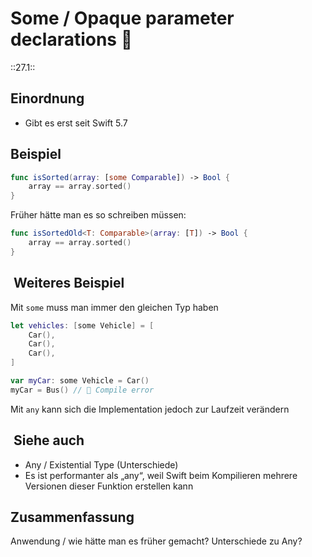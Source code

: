 # Some / Opaque parameter declarations 🚗
::27.1::

## Einordnung

- Gibt es erst seit Swift 5.7

## Beispiel

```swift
func isSorted(array: [some Comparable]) -> Bool {
    array == array.sorted()
}
```

Früher hätte man es so schreiben müssen:

```swift
func isSortedOld<T: Comparable>(array: [T]) -> Bool {
    array == array.sorted()
}
```


##  Weiteres Beispiel

Mit `some` muss man immer den gleichen Typ haben

```swift
let vehicles: [some Vehicle] = [ 
    Car(),
    Car(),
    Car(),
]

```

```swift
var myCar: some Vehicle = Car()
myCar = Bus() // 🔴 Compile error
```

Mit `any` kann sich die Implementation jedoch zur Laufzeit verändern

##  Siehe auch

- Any / Existential Type (Unterschiede)
- Es ist performanter als „any“, weil Swift beim Kompilieren mehrere Versionen dieser Funktion erstellen kann

## Zusammenfassung
Anwendung / wie hätte man es früher gemacht?
Unterschiede zu Any?